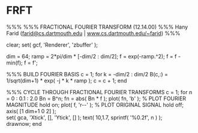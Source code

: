 # FRFT
%%%
%%% FRACTIONAL FOURIER TRANSFORM (12.14.00)
%%% Hany Farid (farid@cs.dartmouth.edu | www.cs.dartmouth.edu/~farid)
%%%

clear;
set( gcf, 'Renderer', 'zbuffer' );

dim	= 64;
ramp	= 2*pi/dim * [-dim/2 : dim/2];
f	= exp(-ramp.^2);
f	= f - min(f);
f	= f';

%%% BUILD FOURIER BASIS
c = 1;
for k = -dim/2 : dim/2
	B(c,:) = 1/sqrt(dim+1) * exp( -j * k * ramp );
	c = c + 1;
end

%%% CYCLE THROUGH FRACTIONAL FOURIER TRANSFORMS
c 	= 1;
for n = 0 : 0.1 : 2.0
	Bn = B^n;
	fn = abs( Bn * f );
	plot( fn, 'b' ); 		% PLOT FOURIER MAGNITUDE
	hold on; 
	plot( f, 'r--' ); 		% PLOT ORIGINAL SIGNAL
	hold off;
	axis( [1 dim+1 0 2] );	
	set( gca, 'Xtick', [], 'Ytick', [] );
	text( 10,1.7, sprintf( '%0.2f', n ) );	
	drawnow;
end

